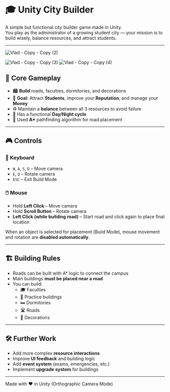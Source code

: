 # 🎓 Unity City Builder

A simple but functional city builder game made in Unity.  
You play as the administrator of a growing student city — your mission is to build wisely, balance resources, and attract students.

---

![Vlad - Copy - Copy (2)](https://github.com/user-attachments/assets/4f409936-4ade-4e49-ab2d-bcde8086b7e0)

![Vlad - Copy - Copy (3)](https://github.com/user-attachments/assets/19a85f83-f4a2-4e58-bc3a-6f5a3ba75929)
![Vlad - Copy - Copy (4)](https://github.com/user-attachments/assets/9c357a97-c491-4b7c-bb9a-6acc3e98a20c)


## 🧩 Core Gameplay

- 🏙️ **Build** roads, faculties, dormitories, and decorations
- 🎯 **Goal:** Attract **Students**, improve your **Reputation**, and manage your **Money**
- ♻️ Maintain a **balance** between all 3 resources to avoid failure
- 🌙 Has a functional **Day/Night cycle**
- 🧠 Used **A\*** pathfinding algorithm for road placement

---

## 🎮 Controls

### 🎹 Keyboard
- `W`, `A`, `S`, `D` – Move camera  
- `E`, `Q` – Rotate camera  
- `ESC` – Exit Build Mode

### 🖱️ Mouse
- Hold **Left Click** – Move camera  
- Hold **Scroll Button** – Rotate camera  
- **Left Click (while building road)** – Start road and click again to place final location

When an object is selected for placement (Build Mode), mouse movement and rotation are **disabled automatically**.

---

## 🏗️ Building Rules

- Roads can be built with A\* logic to connect the campus
- Main buildings **must be placed near a road**
- You can build:
  - 🎓 Faculties
  - 🏢 Practice buildings
  - 🛏️ Dormitories
  - 🛣️ Roads
  - 🌳 Decorations

---

## 🛠️ Further Work

- Add more complex **resource interactions**
- Improve **UI feedback** and building logic
- Add **event system** (exams, emergencies, etc.)
- Implement **upgrade system** for buildings

---

Made with ❤️ in Unity (Orthographic Camera Mode)
